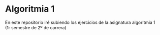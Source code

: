 # Algoritmia 1
En este repositorio iré subiendo los ejercicios de la asignatura algoritmia 1 (1r semestre de 2º de carrera)
